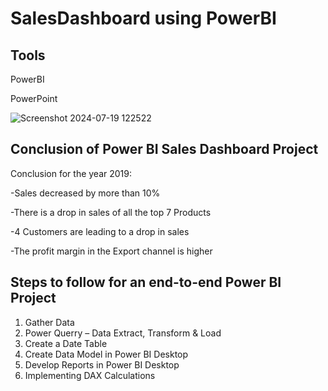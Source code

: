 # SalesDashboard using PowerBI

## Tools
PowerBI

PowerPoint


![Screenshot 2024-07-19 122522](https://github.com/user-attachments/assets/472b49db-e0bf-451e-a0a8-8e29b8cc5981)

## Conclusion of Power BI Sales Dashboard Project
Conclusion for the year 2019:

-Sales decreased by more than 10%

-There is a drop in sales of all the top 7 Products

-4 Customers are leading to a drop in sales

-The profit margin in the Export channel is higher

## Steps to follow for an end-to-end Power BI Project
1) Gather Data
2) Power Querry – Data Extract, Transform & Load
3) Create a Date Table
4) Create Data Model in Power BI Desktop
5) Develop Reports in Power BI Desktop
6) Implementing DAX Calculations
